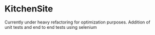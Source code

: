 # KitchenSite
Currently under heavy refactoring for optimization purposes.
Addition of unit tests and end to end tests using selenium
